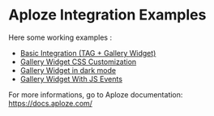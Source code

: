 # Aploze Integration Examples

Here some working examples :

- [Basic Integration (TAG + Gallery Widget)](/gallery-widget)
- [Gallery Widget CSS Customization](/gallery-widget-with-css)
- [Gallery Widget in dark mode](/gallery-widget-with-darkmode)
- [Gallery Widget With JS Events](/gallery-widget-with-events)

For more informations, go to Aploze documentation: https://docs.aploze.com/
